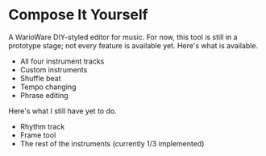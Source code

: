 # Compose It Yourself
A WarioWare DIY-styled editor for music.
For now, this tool is still in a prototype stage; not every feature is available yet.
Here's what is available.

- All four instrument tracks
- Custom instruments
- Shuffle beat
- Tempo changing
- Phrase editing

Here's what I still have yet to do.

- Rhythm track
- Frame tool
- The rest of the instruments (currently 1/3 implemented)

